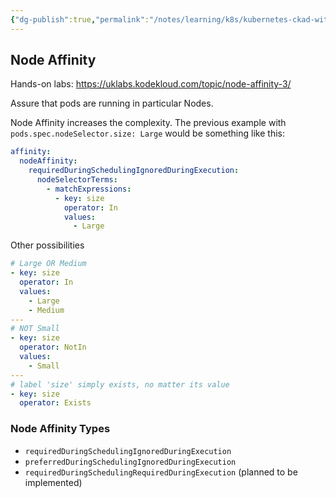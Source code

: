```yaml
---
{"dg-publish":true,"permalink":"/notes/learning/k8s/kubernetes-ckad-with-tests/03-10-node-affinity/"}
---
```


## Node Affinity

Hands-on labs: <https://uklabs.kodekloud.com/topic/node-affinity-3/>

Assure that pods are running in particular Nodes.

Node Affinity increases the complexity. The previous example with `pods.spec.nodeSelector.size: Large` would be something like this:

```yaml
affinity:
  nodeAffinity:
    requiredDuringSchedulingIgnoredDuringExecution:
      nodeSelectorTerms:
        - matchExpressions:
          - key: size
            operator: In
            values:
              - Large
```

Other possibilities
```yaml
# Large OR Medium
- key: size
  operator: In
  values:
    - Large
    - Medium
---
# NOT Small
- key: size
  operator: NotIn
  values:
    - Small
---
# label 'size' simply exists, no matter its value
- key: size
  operator: Exists
```


### Node Affinity Types

- `requiredDuringSchedulingIgnoredDuringExecution`
- `preferredDuringSchedulingIgnoredDuringExecution`
- `requiredDuringSchedulingRequiredDuringExecution` (planned to be implemented)


